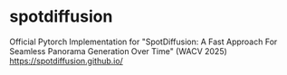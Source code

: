 # spotdiffusion
Official Pytorch Implementation for "SpotDiffusion: A Fast Approach For Seamless Panorama Generation Over Time" (WACV 2025) https://spotdiffusion.github.io/
